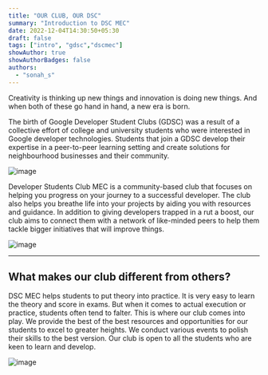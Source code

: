 ```yaml
---
title: "OUR CLUB, OUR DSC"
summary: "Introduction to DSC MEC"
date: 2022-12-04T14:30:50+05:30
draft: false
tags: ["intro", "gdsc","dscmec"]
showAuthor: true
showAuthorBadges: false
authors:
  - "sonah_s"
---
```

Creativity is thinking up new things and innovation is doing new things. And when both of these go hand in hand, a new era is born. 

The birth of Google Developer Student Clubs (GDSC) was a result of a collective effort of college and university students who were interested in Google developer technologies. Students that join a GDSC develop their expertise in a peer-to-peer learning setting and create solutions for neighbourhood businesses and their community.

![image](https://user-images.githubusercontent.com/93505829/205483493-1a1f40d6-a3d0-4915-9400-f19608fab491.png)

Developer Students Club MEC is a community-based club that focuses on helping you progress on your journey to a successful developer. The club also helps you breathe life into your projects by aiding you with resources and guidance. In addition to giving developers trapped in a rut a boost, our club aims to connect them with a network of like-minded peers to help them tackle bigger initiatives that will improve things.

![image](https://user-images.githubusercontent.com/93505829/205483511-979694e2-45ea-417e-9974-9b37b13d63d3.png)

---
What makes our club different from others? 
---
DSC MEC helps students to put theory into practice. It is very easy to learn the theory and score in exams. But when it comes to actual execution or practice, students often tend to falter. This is where our club comes into play. We provide the best of the best resources and opportunities for our students to excel to greater heights. We conduct various events to polish their skills to the best version. Our club is open to all the students who are keen to learn and develop.

![image](https://user-images.githubusercontent.com/93505829/205483516-2df8daa1-2da5-495c-8983-3cc20f5965a2.png)

